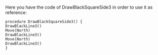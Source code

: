 Here you have the code of DrawBlackSquareSide3 in order to use it as reference:

```
procedure DrawBlackSquareSide3() {
DrawBlackLine3()
Move(North)
DrawBlackLine3()
Move(North)
DrawBlackLine3()
}
```
